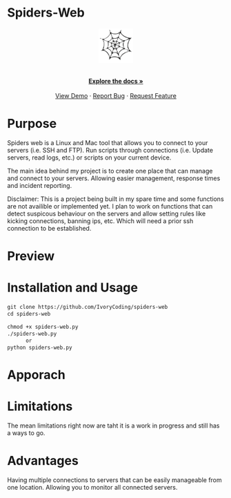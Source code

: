 # Spiders-Web
<!-- Project Logo will go here -->
<!-- Project cool buttons such as languages etc. here -->
<div align="center">
  <a href="https://github.com/github_username/repo_name">
    <img src="images/logo.png" alt="Logo" width="80" height="80">
  </a>
</div>

<p align="center">
    <br />
    <a href="https://github.com/IvoryCoding/spiders-web"><strong>Explore the docs »</strong></a>
    <br />
    <br />
    <a href="https://github.com/IvoryCoding/spiders-web">View Demo</a>
    ·
    <a href="https://github.com/IvoryCoding/spiders-web/issues">Report Bug</a>
    ·
    <a href="https://github.com/IvoryCoding/spiders-web/issues">Request Feature</a>
</p>

# Purpose
Spiders web is a Linux and Mac tool that allows you to connect to your servers (i.e. SSH and FTP). Run scripts through connections (i.e. Update servers, read logs, etc.) or scripts on your current device.

The main idea behind my project is to create one place that can manage and connect to your servers. Allowing easier management, response times and incident reporting.

Disclaimer: This is a project being built in my spare time and some functions are not availible or implemented yet. I plan to work on functions that can detect suspicous behaviour on the servers and allow setting rules like kicking connections, banning ips, etc. Which will need a prior ssh connection to be established.

# Preview

<!-- image will go here of the preview for the application -->

# Installation and Usage

```
git clone https://github.com/IvoryCoding/spiders-web
cd spiders-web
```
```
chmod +x spiders-web.py
./spiders-web.py
      or
python spiders-web.py
```

# Apporach
<!-- An image for approach and how connections are established -->

# Limitations
The mean limitations right now are taht it is a work in progress and still has a ways to go.

# Advantages
Having multiple connections to servers that can be easily manageable from one location. Allowing you to monitor all connected servers.
